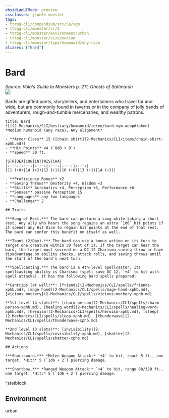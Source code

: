 ```yaml
---
obsidianUIMode: preview
cssclasses: json5e-monster
tags:
- ttrpg-cli/compendium/src/5e/vgm
- ttrpg-cli/monster/cr/2
- ttrpg-cli/monster/environment/urban
- ttrpg-cli/monster/size/medium
- ttrpg-cli/monster/type/humanoid/any-race
aliases: ["Bard"]
---
```

# Bard
*Source: Volo's Guide to Monsters p. 211, Ghosts of Saltmarsh*  
![](2-Mechanics/CLI/bestiary/humanoid/img/bard.webp#right)

Bards are gifted poets, storytellers, and entertainers who travel far and wide, but are commonly found in taverns or in the company of jolly bands of adventurers, rough-and-tumble mercenaries, and wealthy patrons.

```ad-statblock
title: Bard
![](2-Mechanics/CLI/bestiary/humanoid/token/bard-vgm.webp#token)
*Medium humanoid (any race), Any alignment*

- **Armor Class** 15 ([chain shirt](2-Mechanics/CLI/items/chain-shirt-xphb.md))
- **Hit Points** 44 (`8d8 + 8`) 
- **Speed** 30 ft.

|STR|DEX|CON|INT|WIS|CHA|
|:---:|:---:|:---:|:---:|:---:|:---:|
|11 (+0)|14 (+2)|12 (+1)|10 (+0)|13 (+1)|14 (+2)|

- **Proficiency Bonus** +2
- **Saving Throws** Dexterity +4, Wisdom +3
- **Skills** Acrobatics +4, Perception +5, Performance +6
- **Senses** passive Perception 15
- **Languages** any two languages
- **Challenge** 2

## Traits

***Song of Rest.*** The bard can perform a song while taking a short rest. Any ally who hears the song regains an extra `1d6` hit points if it spends any Hit Dice to regain hit points at the end of that rest. The bard can confer this benefit on itself as well.

***Taunt (2/Day).*** The bard can use a bonus action on its turn to target one creature within 30 feet of it. If the target can hear the bard, the target must succeed on a DC 12 Charisma saving throw or have disadvantage on ability checks, attack rolls, and saving throws until the start of the bard's next turn.

***Spellcasting.*** The bard is a 4th-level spellcaster. Its spellcasting ability is Charisma (spell save DC 12, `+4` to hit with spell attacks). It has the following bard spells prepared:

**Cantrips (at will)**: [friends](2-Mechanics/CLI/spells/friends-xphb.md), [mage hand](2-Mechanics/CLI/spells/mage-hand-xphb.md), [vicious mockery](2-Mechanics/CLI/spells/vicious-mockery-xphb.md)

**1st level (4 slots)**: [charm person](2-Mechanics/CLI/spells/charm-person-xphb.md), [healing word](2-Mechanics/CLI/spells/healing-word-xphb.md), [heroism](2-Mechanics/CLI/spells/heroism-xphb.md), [sleep](2-Mechanics/CLI/spells/sleep-xphb.md), [thunderwave](2-Mechanics/CLI/spells/thunderwave-xphb.md)

**2nd level (3 slots)**: [invisibility](2-Mechanics/CLI/spells/invisibility-xphb.md), [shatter](2-Mechanics/CLI/spells/shatter-xphb.md)

## Actions

***Shortsword.*** *Melee Weapon Attack:* `+4` to hit, reach 5 ft., one target. *Hit:* 5 (`1d6 + 2`) piercing damage.

***Shortbow.*** *Ranged Weapon Attack:* `+4` to hit, range 80/320 ft., one target. *Hit:* 5 (`1d6 + 2`) piercing damage.
```
^statblock

## Environment

urban
